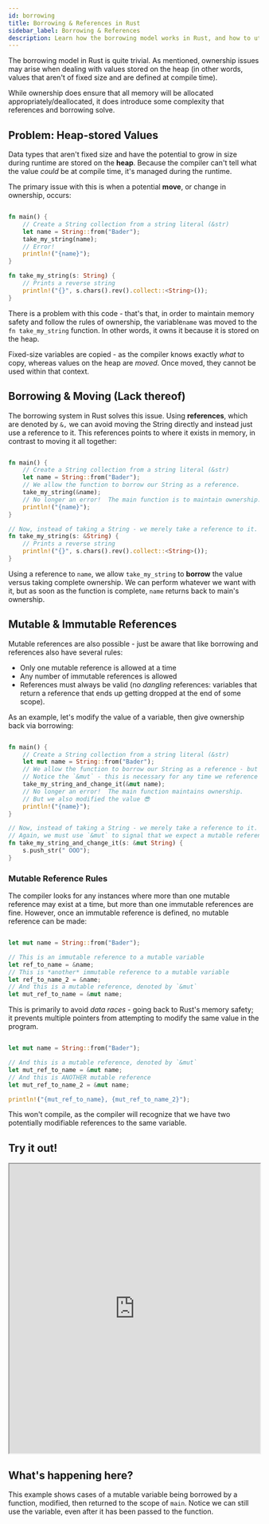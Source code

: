 ```yaml
---
id: borrowing
title: Borrowing & References in Rust
sidebar_label: Borrowing & References
description: Learn how the borrowing model works in Rust, and how to utilize it properly.
---
```


The borrowing model in Rust is quite trivial. As mentioned, ownership issues may arise when dealing
with values stored on the heap (in other words, values that aren't of fixed size and are defined at
compile time).

While ownership does ensure that all memory will be allocated appropriately/deallocated, it does
introduce some complexity that references and borrowing solve.

## Problem: Heap-stored Values

Data types that aren't fixed size and have the potential to grow in size during runtime are stored
on the **heap**. Because the compiler can't tell what the value _could_ be at compile time, it's
managed during the runtime.

The primary issue with this is when a potential **move**, or change in ownership, occurs:

```rust

fn main() {
    // Create a String collection from a string literal (&str)
    let name = String::from("Bader");
    take_my_string(name);
    // Error!
    println!("{name}");
}

fn take_my_string(s: String) {
    // Prints a reverse string
    println!("{}", s.chars().rev().collect::<String>());
}

```

There is a problem with this code - that's that, in order to maintain memory safety and follow the
rules of ownership, the variable`name` was moved to the `fn take_my_string` function. In other
words, it owns it because it is stored on the heap.

Fixed-size variables are copied - as the compiler knows exactly _what_ to copy, whereas values on
the heap are _moved_. Once moved, they cannot be used within that context.

## Borrowing & Moving (Lack thereof)

The borrowing system in Rust solves this issue. Using **references**, which are denoted by `&,` we
can avoid moving the String directly and instead just use a reference to it. This references points
to where it exists in memory, in contrast to moving it all together:

```rust

fn main() {
    // Create a String collection from a string literal (&str)
    let name = String::from("Bader");
    // We allow the function to borrow our String as a reference.
    take_my_string(&name);
    // No longer an error!  The main function is to maintain ownership.
    println!("{name}");
}

// Now, instead of taking a String - we merely take a reference to it.
fn take_my_string(s: &String) {
    // Prints a reverse string
    println!("{}", s.chars().rev().collect::<String>());
}

```

Using a reference to `name`, we allow `take_my_string` to **borrow** the value versus taking
complete ownership. We can perform whatever we want with it, but as soon as the function is
complete, `name` returns back to main's ownership.

## Mutable & Immutable References

Mutable references are also possible - just be aware that like borrowing and references also have
several rules:

- Only one mutable reference is allowed at a time
- Any number of immutable references is allowed
- References must always be valid (no _dangling_ references: variables that return a reference that
  ends up getting dropped at the end of some scope).

As an example, let's modify the value of a variable, then give ownership back via borrowing:

```rust

fn main() {
    // Create a String collection from a string literal (&str)
    let mut name = String::from("Bader");
    // We allow the function to borrow our String as a reference - but mutable
    // Notice the `&mut` - this is necessary for any time we reference a mutable reference
    take_my_string_and_change_it(&mut name);
    // No longer an error!  The main function maintains ownership.
    // But we also modified the value 😎
    println!("{name}");
}

// Now, instead of taking a String - we merely take a reference to it.
// Again, we must use `&mut` to signal that we expect a mutable reference
fn take_my_string_and_change_it(s: &mut String) {
    s.push_str(" OOO");
}

```

### Mutable Reference Rules

The compiler looks for any instances where more than one mutable reference may exist at a time, but
more than one immutable references are fine. However, once an immutable reference is defined, no
mutable reference can be made:

```rust

let mut name = String::from("Bader");

// This is an immutable reference to a mutable variable
let ref_to_name = &name;
// This is *another* immutable reference to a mutable variable
let ref_to_name_2 = &name;
// And this is a mutable reference, denoted by `&mut`
let mut_ref_to_name = &mut name;

```

This is primarily to avoid _data races_ - going back to Rust's memory safety; it prevents multiple
pointers from attempting to modify the same value in the program.

```rust

let mut name = String::from("Bader");

// And this is a mutable reference, denoted by `&mut`
let mut_ref_to_name = &mut name;
// And this is ANOTHER mutable reference
let mut_ref_to_name_2 = &mut name;

println!("{mut_ref_to_name}, {mut_ref_to_name_2}");

```

This won't compile, as the compiler will recognize that we have two potentially modifiable
references to the same variable.

## Try it out!

<iframe width="100%" height="580" src="https://play.rust-lang.org/?version=stable&mode=debug&edition=2021&code=fn+main%28%29+%7B%0A++++%2F%2F+Create+a+String+collection+from+a+string+literal+%28%26str%29%0A++++let+mut+name+%3D+String%3A%3Afrom%28%22Bader%22%29%3B%0A++++%2F%2F+We+allow+the+function+to+borrow+our+String+as+a+reference+-+but+mutable%0A++++%2F%2F+Notice+the+%60%26mut%60+-+this+is+necessary+for+any+time+we+reference+a+mutable+reference%0A++++println%21%28%22Before%3A+%7Bname%7D%22%29%3B%0A++++take_my_string_and_change_it%28%26mut+name%29%3B%0A++++%2F%2F+No+longer+an+error%21+The+main+function+maintains+ownership.%0A++++%2F%2F+But+we+also+modifed+the+value+%F0%9F%98%8E%0A++++println%21%28%22After%3A+%7Bname%7D%22%29%3B%0A%7D%0A%0A%2F%2F+Now%2C+instead+of+taking+a+String+-+we+merely+take+a+reference+to+it.%0A%2F%2F+Again%2C+we+must+use+%60%26mut%60+to+signal+that+we+expect+a+mutable+reference%0Afn+take_my_string_and_change_it%28s%3A+%26mut+String%29+%7B%0A++++s.push_str%28%22+OOO%22%29%3B%0A%7D"></iframe>

## What's happening here?

This example shows cases of a mutable variable being borrowed by a function, modified, then returned
to the scope of `main`. Notice we can still use the variable, even after it has been passed to the
function.
